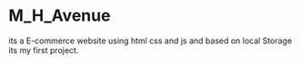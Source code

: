 # M_H_Avenue
its a E-commerce website using html css and js and based on local Storage its my first project.
